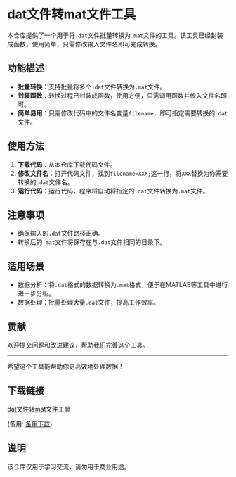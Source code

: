 # dat文件转mat文件工具

本仓库提供了一个用于将`.dat`文件批量转换为`.mat`文件的工具。该工具已经封装成函数，使用简单，只需修改输入文件名即可完成转换。

## 功能描述

- **批量转换**：支持批量将多个`.dat`文件转换为`.mat`文件。
- **封装函数**：转换过程已封装成函数，使用方便，只需调用函数并传入文件名即可。
- **简单易用**：只需修改代码中的文件名变量`filename`，即可指定需要转换的`.dat`文件。

## 使用方法

1. **下载代码**：从本仓库下载代码文件。
2. **修改文件名**：打开代码文件，找到`filename=XXX;`这一行，将`XXX`替换为你需要转换的`.dat`文件名。
3. **运行代码**：运行代码，程序将自动将指定的`.dat`文件转换为`.mat`文件。

## 注意事项

- 确保输入的`.dat`文件路径正确。
- 转换后的`.mat`文件将保存在与`.dat`文件相同的目录下。

## 适用场景

- 数据分析：将`.dat`格式的数据转换为`.mat`格式，便于在MATLAB等工具中进行进一步分析。
- 数据处理：批量处理大量`.dat`文件，提高工作效率。

## 贡献

欢迎提交问题和改进建议，帮助我们完善这个工具。

---

希望这个工具能帮助你更高效地处理数据！

## 下载链接
[dat文件转mat文件工具](https://pan.quark.cn/s/2df9335839fc) 

(备用: [备用下载](https://pan.baidu.com/s/11u706FwZEjRB94CJGt6o1g?pwd=1234))

## 说明

该仓库仅用于学习交流，请勿用于商业用途。
